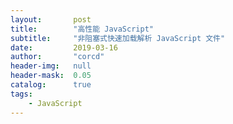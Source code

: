```yaml
---
layout:       post
title:        "高性能 JavaScript"
subtitle:     "非阻塞式快速加载解析 JavaScript 文件"
date:         2019-03-16
author:       "corcd"
header-img:   null
header-mask:  0.05
catalog:      true
tags:
    - JavaScript
---
```

